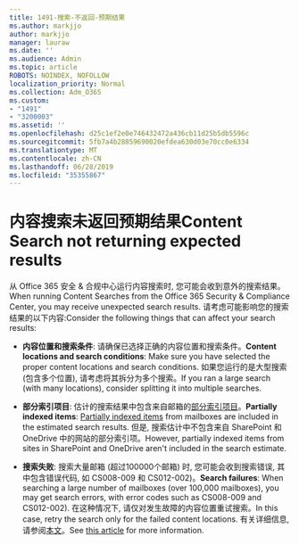 ```yaml
---
title: 1491-搜索-不返回-预期结果
ms.author: markjjo
author: markjjo
manager: lauraw
ms.date: ''
ms.audience: Admin
ms.topic: article
ROBOTS: NOINDEX, NOFOLLOW
localization_priority: Normal
ms.collection: Adm_O365
ms.custom:
- "1491"
- "3200003"
ms.assetid: ''
ms.openlocfilehash: d25c1ef2e0e746432472a436cb11d25b5db5596c
ms.sourcegitcommit: 5fb7a4b28859690020efdea630d03e70cc0e6334
ms.translationtype: MT
ms.contentlocale: zh-CN
ms.lasthandoff: 06/28/2019
ms.locfileid: "35355867"
---
```

# <a name="content-search-not-returning-expected-results"></a><span data-ttu-id="37c74-102">内容搜索未返回预期结果</span><span class="sxs-lookup"><span data-stu-id="37c74-102">Content Search not returning expected results</span></span>

<span data-ttu-id="37c74-103">从 Office 365 安全 & 合规中心运行内容搜索时, 您可能会收到意外的搜索结果。</span><span class="sxs-lookup"><span data-stu-id="37c74-103">When running Content Searches from the Office 365 Security & Compliance Center, you may receive unexpected search results.</span></span> <span data-ttu-id="37c74-104">请考虑可能影响您的搜索结果的以下内容:</span><span class="sxs-lookup"><span data-stu-id="37c74-104">Consider the following things that can affect your search results:</span></span>

- <span data-ttu-id="37c74-105">**内容位置和搜索条件**: 请确保已选择正确的内容位置和搜索条件。</span><span class="sxs-lookup"><span data-stu-id="37c74-105">**Content locations and search conditions**: Make sure you have selected the proper content locations and search conditions.</span></span> <span data-ttu-id="37c74-106">如果您运行的是大型搜索 (包含多个位置), 请考虑将其拆分为多个搜索。</span><span class="sxs-lookup"><span data-stu-id="37c74-106">If you ran a large search (with many locations), consider splitting it into multiple searches.</span></span>

- <span data-ttu-id="37c74-107">**部分索引项目**: 估计的搜索结果中包含来自邮箱的[部分索引项目](https://docs.microsoft.com/office365/securitycompliance/partially-indexed-items-in-content-search)。</span><span class="sxs-lookup"><span data-stu-id="37c74-107">**Partially indexed items**:  [Partially indexed items](https://docs.microsoft.com/office365/securitycompliance/partially-indexed-items-in-content-search) from mailboxes are included in the estimated search results.</span></span> <span data-ttu-id="37c74-108">但是, 搜索估计中不包含来自 SharePoint 和 OneDrive 中的网站的部分索引项。</span><span class="sxs-lookup"><span data-stu-id="37c74-108">However, partially indexed items from sites in SharePoint and OneDrive aren't included in the search estimate.</span></span>

- <span data-ttu-id="37c74-109">**搜索失败**: 搜索大量邮箱 (超过100000个邮箱) 时, 您可能会收到搜索错误, 其中包含错误代码, 如 CS008-009 和 CS012-002)。</span><span class="sxs-lookup"><span data-stu-id="37c74-109">**Search failures**: When searching a large number of mailboxes (over 100,000 mailboxes), you may get search errors, with error codes such as CS008-009 and CS012-002).</span></span> <span data-ttu-id="37c74-110">在这种情况下, 请仅对发生故障的内容位置重试搜索。</span><span class="sxs-lookup"><span data-stu-id="37c74-110">In this case, retry the search only for the failed content locations.</span></span> <span data-ttu-id="37c74-111">有关详细信息, 请参阅[本文](https://docs.microsoft.com/office365/securitycompliance/retry-failed-content-search)。</span><span class="sxs-lookup"><span data-stu-id="37c74-111">See  [this article](https://docs.microsoft.com/office365/securitycompliance/retry-failed-content-search) for more information.</span></span>
